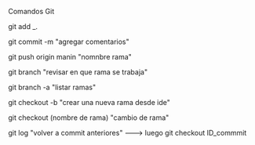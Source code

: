 Comandos Git 

git add _.

git commit -m "agregar comentarios"

git push origin manin "nomnbre rama"

git branch  "revisar en que rama se trabaja"

git branch -a "listar ramas"

git checkout -b "crear una nueva rama desde ide"

git checkout (nombre de rama)  "cambio de rama"

git log  "volver a commit anteriores"  ---> luego git checkout ID_commmit



